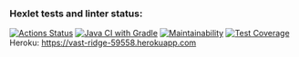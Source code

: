 ### Hexlet tests and linter status:
[![Actions Status](https://github.com/dbulyk/java-project-lvl4/workflows/hexlet-check/badge.svg)](https://github.com/dbulyk/java-project-lvl4/actions)
[![Java CI with Gradle](https://github.com/dbulyk/java-project-lvl4/actions/workflows/gradle.yml/badge.svg)](https://github.com/dbulyk/java-project-lvl4/actions/workflows/gradle.yml)
[![Maintainability](https://api.codeclimate.com/v1/badges/1f687a3e11b4a93543e7/maintainability)](https://codeclimate.com/github/dbulyk/java-project-lvl4/maintainability)
[![Test Coverage](https://api.codeclimate.com/v1/badges/1f687a3e11b4a93543e7/test_coverage)](https://codeclimate.com/github/dbulyk/java-project-lvl4/test_coverage)\
Heroku: https://vast-ridge-59558.herokuapp.com